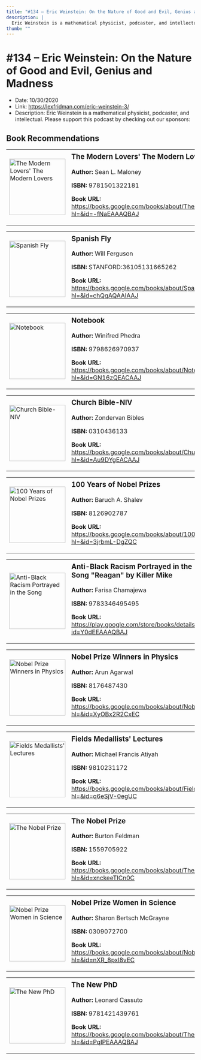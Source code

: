 ```yaml
---
title: "#134 – Eric Weinstein: On the Nature of Good and Evil, Genius and Madness"
description: |
  Eric Weinstein is a mathematical physicist, podcaster, and intellectual. Please support this podcast by checking out our sponsors:"
thumb: ""
---
```


# #134 – Eric Weinstein: On the Nature of Good and Evil, Genius and Madness

  - Date: 10/30/2020
  - Link: https://lexfridman.com/eric-weinstein-3/
  - Description: Eric Weinstein is a mathematical physicist, podcaster, and intellectual. Please support this podcast by checking out our sponsors:

## Book Recommendations

<table style="border: none;"><tr style="border: none;"><td style="border: none;"><img src="http://books.google.com/books/content?id=-fNaEAAAQBAJ&printsec=frontcover&img=1&zoom=1&edge=curl&source=gbs_api" alt="The Modern Lovers' The Modern Lovers" width="150" style="vertical-align: top;"></td><td style="border: none; vertical-align: top;"><h3 style='margin-top: 5'>The Modern Lovers' The Modern Lovers</h3><p><strong>Author:</strong> Sean L. Maloney</p><p><strong>ISBN:</strong> 9781501322181</p><p><strong>Book URL:</strong> <a href="https://books.google.com/books/about/The_Modern_Lovers_The_Modern_Lovers.html?hl=&id=-fNaEAAAQBAJ">https://books.google.com/books/about/The_Modern_Lovers_The_Modern_Lovers.html?hl=&id=-fNaEAAAQBAJ</a></p></td></tr></table>
<table style="border: none;"><tr style="border: none;"><td style="border: none;"><img src="http://books.google.com/books/content?id=chQgAQAAIAAJ&printsec=frontcover&img=1&zoom=1&source=gbs_api" alt="Spanish Fly" width="150" style="vertical-align: top;"></td><td style="border: none; vertical-align: top;"><h3 style='margin-top: 5'>Spanish Fly</h3><p><strong>Author:</strong> Will Ferguson</p><p><strong>ISBN:</strong> STANFORD:36105131665262</p><p><strong>Book URL:</strong> <a href="https://books.google.com/books/about/Spanish_Fly.html?hl=&id=chQgAQAAIAAJ">https://books.google.com/books/about/Spanish_Fly.html?hl=&id=chQgAQAAIAAJ</a></p></td></tr></table>
<table style="border: none;"><tr style="border: none;"><td style="border: none;"><img src="None" alt="Notebook" width="150" style="vertical-align: top;"></td><td style="border: none; vertical-align: top;"><h3 style='margin-top: 5'>Notebook</h3><p><strong>Author:</strong> Winifred Phedra</p><p><strong>ISBN:</strong> 9798626970937</p><p><strong>Book URL:</strong> <a href="https://books.google.com/books/about/Notebook.html?hl=&id=GN16zQEACAAJ">https://books.google.com/books/about/Notebook.html?hl=&id=GN16zQEACAAJ</a></p></td></tr></table>
<table style="border: none;"><tr style="border: none;"><td style="border: none;"><img src="http://books.google.com/books/content?id=Au9DYgEACAAJ&printsec=frontcover&img=1&zoom=1&source=gbs_api" alt="Church Bible-NIV" width="150" style="vertical-align: top;"></td><td style="border: none; vertical-align: top;"><h3 style='margin-top: 5'>Church Bible-NIV</h3><p><strong>Author:</strong> Zondervan Bibles</p><p><strong>ISBN:</strong> 0310436133</p><p><strong>Book URL:</strong> <a href="https://books.google.com/books/about/Church_Bible_NIV.html?hl=&id=Au9DYgEACAAJ">https://books.google.com/books/about/Church_Bible_NIV.html?hl=&id=Au9DYgEACAAJ</a></p></td></tr></table>
<table style="border: none;"><tr style="border: none;"><td style="border: none;"><img src="http://books.google.com/books/content?id=3jrbmL-DgZQC&printsec=frontcover&img=1&zoom=1&edge=curl&source=gbs_api" alt="100 Years of Nobel Prizes" width="150" style="vertical-align: top;"></td><td style="border: none; vertical-align: top;"><h3 style='margin-top: 5'>100 Years of Nobel Prizes</h3><p><strong>Author:</strong> Baruch A. Shalev</p><p><strong>ISBN:</strong> 8126902787</p><p><strong>Book URL:</strong> <a href="https://books.google.com/books/about/100_Years_of_Nobel_Prizes.html?hl=&id=3jrbmL-DgZQC">https://books.google.com/books/about/100_Years_of_Nobel_Prizes.html?hl=&id=3jrbmL-DgZQC</a></p></td></tr></table>
<table style="border: none;"><tr style="border: none;"><td style="border: none;"><img src="http://books.google.com/books/content?id=Y0dEEAAAQBAJ&printsec=frontcover&img=1&zoom=1&edge=curl&source=gbs_api" alt="Anti-Black Racism Portrayed in the Song "Reagan" by Killer Mike" width="150" style="vertical-align: top;"></td><td style="border: none; vertical-align: top;"><h3 style='margin-top: 5'>Anti-Black Racism Portrayed in the Song "Reagan" by Killer Mike</h3><p><strong>Author:</strong> Farisa Chamajewa</p><p><strong>ISBN:</strong> 9783346495495</p><p><strong>Book URL:</strong> <a href="https://play.google.com/store/books/details?id=Y0dEEAAAQBAJ">https://play.google.com/store/books/details?id=Y0dEEAAAQBAJ</a></p></td></tr></table>
<table style="border: none;"><tr style="border: none;"><td style="border: none;"><img src="http://books.google.com/books/content?id=XyOBx2R2CxEC&printsec=frontcover&img=1&zoom=1&edge=curl&source=gbs_api" alt="Nobel Prize Winners in Physics" width="150" style="vertical-align: top;"></td><td style="border: none; vertical-align: top;"><h3 style='margin-top: 5'>Nobel Prize Winners in Physics</h3><p><strong>Author:</strong> Arun Agarwal</p><p><strong>ISBN:</strong> 8176487430</p><p><strong>Book URL:</strong> <a href="https://books.google.com/books/about/Nobel_Prize_Winners_in_Physics.html?hl=&id=XyOBx2R2CxEC">https://books.google.com/books/about/Nobel_Prize_Winners_in_Physics.html?hl=&id=XyOBx2R2CxEC</a></p></td></tr></table>
<table style="border: none;"><tr style="border: none;"><td style="border: none;"><img src="http://books.google.com/books/content?id=q6eSjV-0egUC&printsec=frontcover&img=1&zoom=1&edge=curl&source=gbs_api" alt="Fields Medallists' Lectures" width="150" style="vertical-align: top;"></td><td style="border: none; vertical-align: top;"><h3 style='margin-top: 5'>Fields Medallists' Lectures</h3><p><strong>Author:</strong> Michael Francis Atiyah</p><p><strong>ISBN:</strong> 9810231172</p><p><strong>Book URL:</strong> <a href="https://books.google.com/books/about/Fields_Medallists_Lectures.html?hl=&id=q6eSjV-0egUC">https://books.google.com/books/about/Fields_Medallists_Lectures.html?hl=&id=q6eSjV-0egUC</a></p></td></tr></table>
<table style="border: none;"><tr style="border: none;"><td style="border: none;"><img src="http://books.google.com/books/content?id=xnckeeTICn0C&printsec=frontcover&img=1&zoom=1&edge=curl&source=gbs_api" alt="The Nobel Prize" width="150" style="vertical-align: top;"></td><td style="border: none; vertical-align: top;"><h3 style='margin-top: 5'>The Nobel Prize</h3><p><strong>Author:</strong> Burton Feldman</p><p><strong>ISBN:</strong> 1559705922</p><p><strong>Book URL:</strong> <a href="https://books.google.com/books/about/The_Nobel_Prize.html?hl=&id=xnckeeTICn0C">https://books.google.com/books/about/The_Nobel_Prize.html?hl=&id=xnckeeTICn0C</a></p></td></tr></table>
<table style="border: none;"><tr style="border: none;"><td style="border: none;"><img src="http://books.google.com/books/content?id=nXR_8pxl8vEC&printsec=frontcover&img=1&zoom=1&source=gbs_api" alt="Nobel Prize Women in Science" width="150" style="vertical-align: top;"></td><td style="border: none; vertical-align: top;"><h3 style='margin-top: 5'>Nobel Prize Women in Science</h3><p><strong>Author:</strong> Sharon Bertsch McGrayne</p><p><strong>ISBN:</strong> 0309072700</p><p><strong>Book URL:</strong> <a href="https://books.google.com/books/about/Nobel_Prize_Women_in_Science.html?hl=&id=nXR_8pxl8vEC">https://books.google.com/books/about/Nobel_Prize_Women_in_Science.html?hl=&id=nXR_8pxl8vEC</a></p></td></tr></table>
<table style="border: none;"><tr style="border: none;"><td style="border: none;"><img src="http://books.google.com/books/content?id=PqIPEAAAQBAJ&printsec=frontcover&img=1&zoom=1&edge=curl&source=gbs_api" alt="The New PhD" width="150" style="vertical-align: top;"></td><td style="border: none; vertical-align: top;"><h3 style='margin-top: 5'>The New PhD</h3><p><strong>Author:</strong> Leonard Cassuto</p><p><strong>ISBN:</strong> 9781421439761</p><p><strong>Book URL:</strong> <a href="https://books.google.com/books/about/The_New_PhD.html?hl=&id=PqIPEAAAQBAJ">https://books.google.com/books/about/The_New_PhD.html?hl=&id=PqIPEAAAQBAJ</a></p></td></tr></table>
